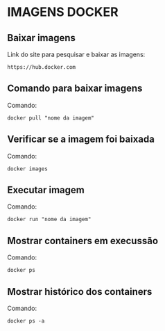 # IMAGENS DOCKER
## Baixar imagens
Link do site para pesquisar e baixar as imagens:
```
https://hub.docker.com
```
## Comando para baixar imagens
Comando:
```
docker pull "nome da imagem"
```
## Verificar se a imagem foi baixada
Comando:
```
docker images
```
## Executar imagem
Comando:
```
docker run "nome da imagem"
```
## Mostrar containers em execussão
Comando:
```
docker ps
```
## Mostrar histórico dos containers
Comando:
```
docker ps -a
```
